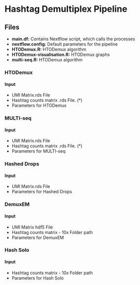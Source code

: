 # Hashtag Demultiplex Pipeline

## Files

- **main.df:** Contains Nextflow script, which calls the processes
- **nextflow.config:** Default parameters for the pipeline
- **HTODemux.R:** HTODemux algorithm 
- **HTODemux-visualisation.R:** HTODemux graphs
- **multi-seq.R:** HTODemux algorithm 

### HTODemux 
#### Input

- UMI Matrix.rds File
- Hashtag counts matrix  .rds File. (*)
- Parameters for HTODemux

### MULTI-seq
#### Input
- UMI Matrix.rds File
- Hashtag counts matrix  .rds File. (*)
- Parameters for MULTI-seq

### Hashed Drops
#### Input
- UMI Matrix.rds File
- Parameters for Hashed Drops

### DemuxEM
#### Input
- UMI Matrix hdf5 File
- Hashtag counts matrix - 10x Folder path
- Parameters for DemuxEM

### Hash Solo
#### Input
- Hashtag counts matrix - 10x Folder path
- Parameters for Hash Solo


